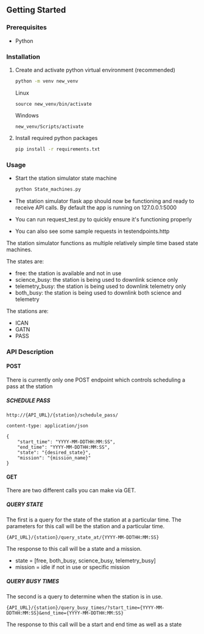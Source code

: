 ## Getting Started

### Prerequisites
* Python

### Installation
1. Create and activate python virtual environment (recommended)
    ```sh
    python -m venv new_venv
    ```
    Linux
    ```
    source new_venv/bin/activate
    ```
    Windows
    ```
    new_venv/Scripts/activate 
    ```
2. Install required python packages
    ```sh
    pip install -r requirements.txt
    ```

### Usage
* Start the station simulator state machine
    ```sh
    python State_machines.py
    ```
* The station simulator flask app should now be functioning and ready to receive API calls.  By default the app is running on 127.0.0.1:5000

* You can run request_test.py to quickly ensure it's functioning properly

* You can also see some sample requests in testendpoints.http

The station simulator functions as multiple relatively simple time based state machines.

The states are:
* free: the station is available and not in use
* science_busy: the station is being used to downlink science only
* telemetry_busy: the station is being used to downlink telemetry only
* both_busy: the station is being used to downlink both science and telemetry

The stations are:
* ICAN 
* GATN 
* PASS
### API Description

#### POST

There is currently only one POST endpoint which controls scheduling a pass at the station

##### SCHEDULE PASS

```
http://{API_URL}/{station}/schedule_pass/

content-type: application/json

{
    "start_time": "YYYY-MM-DDTHH:MM:SS",
    "end_time": "YYYY-MM-DDTHH:MM:SS",
    "state": "{desired_state}",
    "mission": "{mission_name}"
}
```
#### GET

There are two different calls you can make via GET. 

##### QUERY STATE
The first is a query for the state of the station at a particular time. The parameters for this call will be the station and a particular time.
```
{API_URL}/{station}/query_state_at/{YYYY-MM-DDTHH:MM:SS}
```
The response to this call will be a state and a mission.
* state = [free, both_busy, science_busy, telemetry_busy]
* mission = idle if not in use or specific mission

##### QUERY BUSY TIMES
The second is a query to determine when the station is in use.
```
{API_URL}/{station}/query_busy_times/?start_time={YYYY-MM-DDTHH:MM:SS}&end_time={YYYY-MM-DDTHH:MM:SS}
```
The response to this call will be a start and end time as well as a state